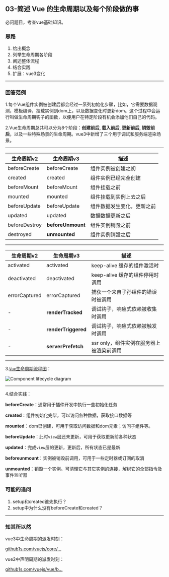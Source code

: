 ## 03-简述 Vue 的生命周期以及每个阶段做的事

必问题目，考查vue基础知识。

### 思路

1. 给出概念
2. 列举生命周期各阶段
3. 阐述整体流程
4. 结合实践
5. 扩展：vue3变化

------

### 回答范例

1.每个Vue组件实例被创建后都会经过一系列初始化步骤，比如，它需要数据观测，模板编译，挂载实例到dom上，以及数据变化时更新dom。这个过程中会运行叫做生命周期钩子的函数，以便用户在特定阶段有机会添加他们自己的代码。

2.Vue生命周期总共可以分为8个阶段：**创建前后, 载入前后, 更新前后, 销毁前后**，以及一些特殊场景的生命周期。vue3中新增了三个用于调试和服务端渲染场景。

------

| 生命周期v2    | 生命周期v3        | 描述                       |
| ------------- | ----------------- | -------------------------- |
| beforeCreate  | beforeCreate      | 组件实例被创建之初         |
| created       | created           | 组件实例已经完全创建       |
| beforeMount   | beforeMount       | 组件挂载之前               |
| mounted       | mounted           | 组件挂载到实例上去之后     |
| beforeUpdate  | beforeUpdate      | 组件数据发生变化，更新之前 |
| updated       | updated           | 数据数据更新之后           |
| beforeDestroy | **beforeUnmount** | 组件实例销毁之前           |
| destroyed     | **unmounted**     | 组件实例销毁之后           |



------

| 生命周期v2    | 生命周期v3          | 描述                                     |
| ------------- | ------------------- | ---------------------------------------- |
| activated     | activated           | keep-alive 缓存的组件激活时              |
| deactivated   | deactivated         | keep-alive 缓存的组件停用时调用          |
| errorCaptured | errorCaptured       | 捕获一个来自子孙组件的错误时被调用       |
| -             | **renderTracked**   | 调试钩子，响应式依赖被收集时调用         |
| -             | **renderTriggered** | 调试钩子，响应式依赖被触发时调用         |
| -             | **serverPrefetch**  | ssr only，组件实例在服务器上被渲染前调用 |



------

3.[`Vue`生命周期流程图](https://link.juejin.cn/?target=https%3A%2F%2Fgitee.com%2F57code%2Fpicgo%2Fraw%2Fmaster%2Flifecycle.cec11dcc.png)：

![Component lifecycle diagram](https://qn.huat.xyz/mac/20220828183601.awebp)

------

4.结合实践：

**beforeCreate**：通常用于插件开发中执行一些初始化任务

**created**：组件初始化完毕，可以访问各种数据，获取接口数据等

**mounted**：dom已创建，可用于获取访问数据和dom元素；访问子组件等。

**beforeUpdate**：此时`view`层还未更新，可用于获取更新前各种状态

**updated**：完成`view`层的更新，更新后，所有状态已是最新

**beforeunmount**：实例被销毁前调用，可用于一些定时器或订阅的取消

**unmounted**：销毁一个实例。可清理它与其它实例的连接，解绑它的全部指令及事件监听器

### 可能的追问

1. setup和created谁先执行？
2. setup中为什么没有beforeCreate和created？

------

### 知其所以然

vue3中生命周期的派发时刻：

[github1s.com/vuejs/core/…](https://link.juejin.cn/?target=https%3A%2F%2Fgithub1s.com%2Fvuejs%2Fcore%2Fblob%2FHEAD%2Fpackages%2Fruntime-core%2Fsrc%2FcomponentOptions.ts%23L554-L555)

vue2中声明周期的派发时刻：

[github1s.com/vuejs/vue/b…](https://link.juejin.cn/?target=https%3A%2F%2Fgithub1s.com%2Fvuejs%2Fvue%2Fblob%2FHEAD%2Fsrc%2Fcore%2Finstance%2Finit.js%23L55-L56)
